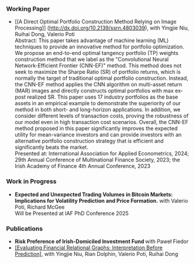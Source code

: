### Working Paper
- [[A Direct Optimal Portfolio Construction Method Relying on Image Processing]] (http://dx.doi.org/10.2139/ssrn.4803039), with Yingjie Niu, Ruihai Dong, Valerio Poti\
Abstract: This paper takes advantage of machine learning (ML) techniques to provide an innovative method for portfolio optimization. We propose an end-to-end optimal tangency portfolio (TP) weights construction method that we label as the "Convolutional Neural Network-Efficient Frontier (CNN-EF)" method. This method does not seek to maximize the Sharpe Ratio (SR) of portfolio returns, which is normally the target of traditional optimal portfolio construction. Instead, the CNN-EF method applies the CNN algorithm on multi-asset return (MAR) images and directly constructs optimal portfolios with max ex-post realized SR. This paper uses 17 industry portfolios as the base assets in an empirical example to demonstrate the superiority of our method in both short- and long-horizon applications. In addition, we consider different levels of transaction costs, proving the robustness of our model even in high transaction cost scenarios. Overall, the CNN-EF method proposed in this paper significantly improves the expected utility for mean-variance investors and can provide investors with an alternative portfolio construction strategy that is efficient and significantly beats the market.\
Presented at: International Association for Applied Econometrics, 2024; 29th Annual Conference of Multinational Finance Society, 2023; the Irish Academy of Finance 4th Annual Conference, 2023

### Work in Progress
- <strong>Expected and Unexpected Trading Volumes in Bitcoin Markets: Implications for Volatility Prediction and Price Formation.</strong> with Valerio Poti, Richard McGee\
Will be Presented at IAF PhD Conference 2025

### Publications
- <strong>Risk Preference of Irish-Domiciled Investment Fund </strong> with Paweł Fiedor
- [[Evaluating Financial Relational Graphs: Interpretation Before Prediction]](https://doi.org/10.1145/3677052.3698644), with Yingjie Niu, Rian Dolphin, Valerio Poti, Ruihai Dong
